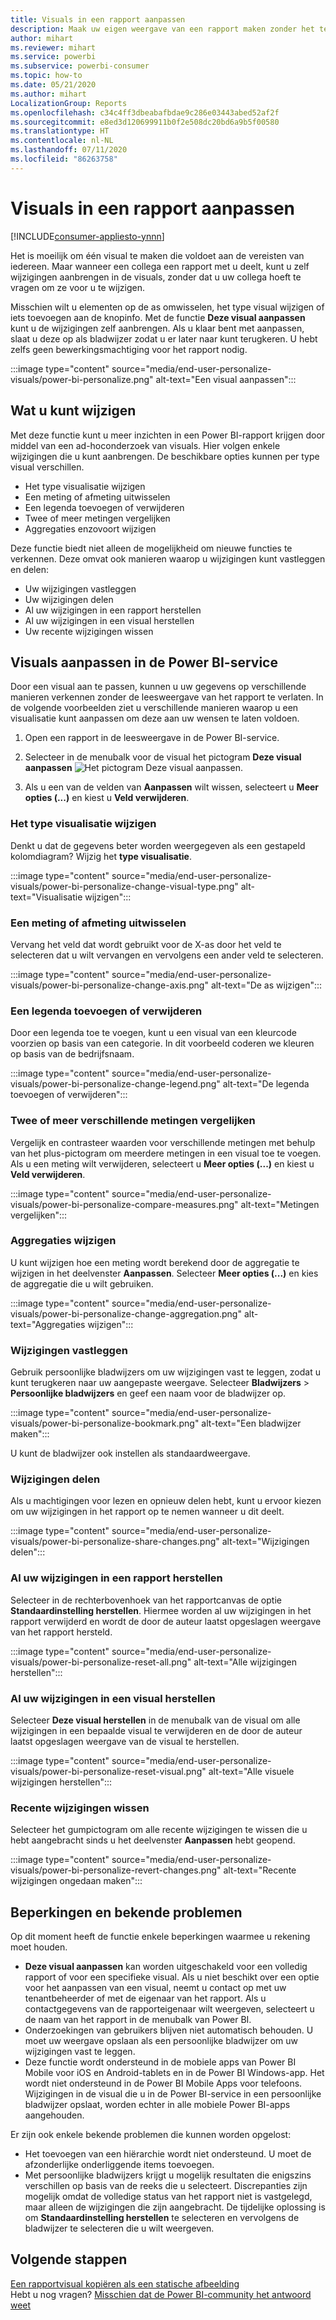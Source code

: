 ```yaml
---
title: Visuals in een rapport aanpassen
description: Maak uw eigen weergave van een rapport maken zonder het te bewerken.
author: mihart
ms.reviewer: mihart
ms.service: powerbi
ms.subservice: powerbi-consumer
ms.topic: how-to
ms.date: 05/21/2020
ms.author: mihart
LocalizationGroup: Reports
ms.openlocfilehash: c34c4ff3dbeabafbdae9c286e03443abed52af2f
ms.sourcegitcommit: e8ed3d120699911b0f2e508dc20bd6a9b5f00580
ms.translationtype: HT
ms.contentlocale: nl-NL
ms.lasthandoff: 07/11/2020
ms.locfileid: "86263758"
---
```

# <a name="personalize-visuals-in-a-report"></a>Visuals in een rapport aanpassen

[!INCLUDE[consumer-appliesto-ynnn](../includes/consumer-appliesto-ynnn.md)]

Het is moeilijk om één visual te maken die voldoet aan de vereisten van iedereen. Maar wanneer een collega een rapport met u deelt, kunt u zelf wijzigingen aanbrengen in de visuals, zonder dat u uw collega hoeft te vragen om ze voor u te wijzigen. 

Misschien wilt u elementen op de as omwisselen, het type visual wijzigen of iets toevoegen aan de knopinfo. Met de functie **Deze visual aanpassen** kunt u de wijzigingen zelf aanbrengen. Als u klaar bent met aanpassen, slaat u deze op als bladwijzer zodat u er later naar kunt terugkeren. U hebt zelfs geen bewerkingsmachtiging voor het rapport nodig.

:::image type="content" source="media/end-user-personalize-visuals/power-bi-personalize.png" alt-text="Een visual aanpassen":::
 
## <a name="what-you-can-change"></a>Wat u kunt wijzigen

Met deze functie kunt u meer inzichten in een Power BI-rapport krijgen door middel van een ad-hoconderzoek van visuals. Hier volgen enkele wijzigingen die u kunt aanbrengen. De beschikbare opties kunnen per type visual verschillen. 

- Het type visualisatie wijzigen
- Een meting of afmeting uitwisselen
- Een legenda toevoegen of verwijderen
- Twee of meer metingen vergelijken
- Aggregaties enzovoort wijzigen

Deze functie biedt niet alleen de mogelijkheid om nieuwe functies te verkennen. Deze omvat ook manieren waarop u wijzigingen kunt vastleggen en delen:

- Uw wijzigingen vastleggen
- Uw wijzigingen delen
- Al uw wijzigingen in een rapport herstellen
- Al uw wijzigingen in een visual herstellen
- Uw recente wijzigingen wissen


## <a name="personalize-visuals-in-the-power-bi-service"></a>Visuals aanpassen in de Power BI-service

Door een visual aan te passen, kunnen u uw gegevens op verschillende manieren verkennen zonder de leesweergave van het rapport te verlaten. In de volgende voorbeelden ziet u verschillende manieren waarop u een visualisatie kunt aanpassen om deze aan uw wensen te laten voldoen. 

1. Open een rapport in de leesweergave in de Power BI-service.

2. Selecteer in de menubalk voor de visual het pictogram **Deze visual aanpassen** ![Het pictogram Deze visual aanpassen](media/end-user-personalize-visuals/power-bi-personalize-visual-icon.png). 

3. Als u een van de velden van **Aanpassen** wilt wissen, selecteert u **Meer opties (...)** en kiest u **Veld verwijderen**.

### <a name="change-the-visualization-type"></a>Het type visualisatie wijzigen

Denkt u dat de gegevens beter worden weergegeven als een gestapeld kolomdiagram? Wijzig het **type visualisatie**.

:::image type="content" source="media/end-user-personalize-visuals/power-bi-personalize-change-visual-type.png" alt-text="Visualisatie wijzigen":::
 
### <a name="swap-out-a-measure-or-dimension"></a>Een meting of afmeting uitwisselen
Vervang het veld dat wordt gebruikt voor de X-as door het veld te selecteren dat u wilt vervangen en vervolgens een ander veld te selecteren.

:::image type="content" source="media/end-user-personalize-visuals/power-bi-personalize-change-axis.png" alt-text="De as wijzigen":::
 
### <a name="add-or-remove-a-legend"></a>Een legenda toevoegen of verwijderen
Door een legenda toe te voegen, kunt u een visual van een kleurcode voorzien op basis van een categorie. In dit voorbeeld coderen we kleuren op basis van de bedrijfsnaam. 

:::image type="content" source="media/end-user-personalize-visuals/power-bi-personalize-change-legend.png" alt-text="De legenda toevoegen of verwijderen":::

### <a name="compare-two-or-more-different-measures"></a>Twee of meer verschillende metingen vergelijken
Vergelijk en contrasteer waarden voor verschillende metingen met behulp van het plus-pictogram om meerdere metingen in een visual toe te voegen. Als u een meting wilt verwijderen, selecteert u **Meer opties (...)** en kiest u **Veld verwijderen**.

:::image type="content" source="media/end-user-personalize-visuals/power-bi-personalize-compare-measures.png" alt-text="Metingen vergelijken":::

### <a name="change-aggregations"></a>Aggregaties wijzigen
U kunt wijzigen hoe een meting wordt berekend door de aggregatie te wijzigen in het deelvenster **Aanpassen**. Selecteer **Meer opties (...)** en kies de aggregatie die u wilt gebruiken.

:::image type="content" source="media/end-user-personalize-visuals/power-bi-personalize-change-aggregation.png" alt-text="Aggregaties wijzigen":::

### <a name="capture-changes"></a>Wijzigingen vastleggen 
Gebruik persoonlijke bladwijzers om uw wijzigingen vast te leggen, zodat u kunt terugkeren naar uw aangepaste weergave. Selecteer **Bladwijzers** > **Persoonlijke bladwijzers** en geef een naam voor de bladwijzer op. 

:::image type="content" source="media/end-user-personalize-visuals/power-bi-personalize-bookmark.png" alt-text="Een bladwijzer maken":::
 
U kunt de bladwijzer ook instellen als standaardweergave.

### <a name="share-changes"></a>Wijzigingen delen 
Als u machtigingen voor lezen en opnieuw delen hebt, kunt u ervoor kiezen om uw wijzigingen in het rapport op te nemen wanneer u dit deelt.

:::image type="content" source="media/end-user-personalize-visuals/power-bi-personalize-share-changes.png" alt-text="Wijzigingen delen":::
 
### <a name="reset-all-your-changes-to-a-report"></a>Al uw wijzigingen in een rapport herstellen

Selecteer in de rechterbovenhoek van het rapportcanvas de optie **Standaardinstelling herstellen**. Hiermee worden al uw wijzigingen in het rapport verwijderd en wordt de door de auteur laatst opgeslagen weergave van het rapport hersteld.

:::image type="content" source="media/end-user-personalize-visuals/power-bi-personalize-reset-all.png" alt-text="Alle wijzigingen herstellen":::
 
### <a name="reset-all-your-changes-to-a-visual"></a>Al uw wijzigingen in een visual herstellen

Selecteer **Deze visual herstellen** in de menubalk van de visual om alle wijzigingen in een bepaalde visual te verwijderen en de door de auteur laatst opgeslagen weergave van de visual te herstellen.

:::image type="content" source="media/end-user-personalize-visuals/power-bi-personalize-reset-visual.png" alt-text="Alle visuele wijzigingen herstellen":::
 
### <a name="clear-recent-changes"></a>Recente wijzigingen wissen

Selecteer het gumpictogram om alle recente wijzigingen te wissen die u hebt aangebracht sinds u het deelvenster **Aanpassen** hebt geopend.  

:::image type="content" source="media/end-user-personalize-visuals/power-bi-personalize-revert-changes.png" alt-text="Recente wijzigingen ongedaan maken":::

## <a name="limitations-and-known-issues"></a>Beperkingen en bekende problemen

Op dit moment heeft de functie enkele beperkingen waarmee u rekening moet houden.

- **Deze visual aanpassen** kan worden uitgeschakeld voor een volledig rapport of voor een specifieke visual. Als u niet beschikt over een optie voor het aanpassen van een visual, neemt u contact op met uw tenantbeheerder of met de eigenaar van het rapport. Als u contactgegevens van de rapporteigenaar wilt weergeven, selecteert u de naam van het rapport in de menubalk van Power BI.
- Onderzoekingen van gebruikers blijven niet automatisch behouden. U moet uw weergave opslaan als een persoonlijke bladwijzer om uw wijzigingen vast te leggen.
- Deze functie wordt ondersteund in de mobiele apps van Power BI Mobile voor iOS en Android-tablets en in de Power BI Windows-app. Het wordt niet ondersteund in de Power BI Mobile Apps voor telefoons. Wijzigingen in de visual die u in de Power BI-service in een persoonlijke bladwijzer opslaat, worden echter in alle mobiele Power BI-apps aangehouden.

Er zijn ook enkele bekende problemen die kunnen worden opgelost:

- Het toevoegen van een hiërarchie wordt niet ondersteund. U moet de afzonderlijke onderliggende items toevoegen.
- Met persoonlijke bladwijzers krijgt u mogelijk resultaten die enigszins verschillen op basis van de reeks die u selecteert. Discrepanties zijn mogelijk omdat de volledige status van het rapport niet is vastgelegd, maar alleen de wijzigingen die zijn aangebracht. De tijdelijke oplossing is om **Standaardinstelling herstellen** te selecteren en vervolgens de bladwijzer te selecteren die u wilt weergeven. 

## <a name="next-steps"></a>Volgende stappen
[Een rapportvisual kopiëren als een statische afbeelding](../visuals/power-bi-visualization-copy-paste.md)    
Hebt u nog vragen? [Misschien dat de Power BI-community het antwoord weet](https://community.powerbi.com/)

